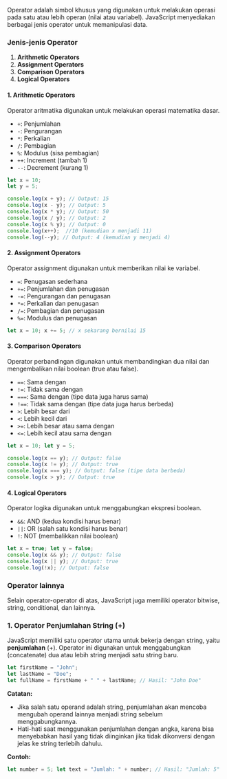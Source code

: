Operator adalah simbol khusus yang digunakan untuk melakukan operasi pada satu atau lebih operan (nilai atau variabel). JavaScript menyediakan berbagai jenis operator untuk memanipulasi data.

### Jenis-jenis Operator

  1. **Arithmetic Operators**
  2. **Assignment Operators**
  3. **Comparison Operators**
  4. **Logical Operators**
  

#### 1. Arithmetic Operators

Operator aritmatika digunakan untuk melakukan operasi matematika dasar.

- `+`: Penjumlahan
- `-`: Pengurangan
- `*`: Perkalian
- `/`: Pembagian
- `%`: Modulus (sisa pembagian)
- `++`: Increment (tambah 1)
- `--`: Decrement (kurang 1)

```js
let x = 10; 
let y = 5; 

console.log(x + y); // Output: 15 
console.log(x - y); // Output: 5 
console.log(x * y); // Output: 50 
console.log(x / y); // Output: 2 
console.log(x % y); // Output: 0 
console.log(x++);  //10 (kemudian x menjadi 11) 
console.log(--y); // Output: 4 (kemudian y menjadi 4)
```

#### 2. Assignment Operators

Operator assignment digunakan untuk memberikan nilai ke variabel.

- `=`: Penugasan sederhana
- `+=`: Penjumlahan dan penugasan
- `-=`: Pengurangan dan penugasan
- `*=`: Perkalian dan penugasan
- `/=`: Pembagian dan penugasan
- `%=`: Modulus dan penugasan

```js
let x = 10; x += 5; // x sekarang bernilai 15
```

#### 3. Comparison Operators

Operator perbandingan digunakan untuk membandingkan dua nilai dan mengembalikan nilai boolean (true atau false).

- `==`: Sama dengan
- `!=`: Tidak sama dengan
- `===`: Sama dengan (tipe data juga harus sama)
- `!==`: Tidak sama dengan (tipe data juga harus berbeda)
- `>`: Lebih besar dari
- `<`: Lebih kecil dari
- `>=`: Lebih besar atau sama dengan
- `<=`: Lebih kecil atau sama dengan

```js
let x = 10; let y = 5; 

console.log(x == y); // Output: false 
console.log(x != y); // Output: true 
console.log(x === y); // Output: false (tipe data berbeda) 
console.log(x > y); // Output: true
```

#### 4. Logical Operators

Operator logika digunakan untuk menggabungkan ekspresi boolean.

- `&&`: AND (kedua kondisi harus benar)
- `||`: OR (salah satu kondisi harus benar)
- `!`: NOT (membalikkan nilai boolean)

```js
let x = true; let y = false; 
console.log(x && y); // Output: false 
console.log(x || y); // Output: true 
console.log(!x); // Output: false
```


### Operator lainnya

Selain operator-operator di atas, JavaScript juga memiliki operator bitwise, string, conditional, dan lainnya.


### 1. Operator Penjumlahan String (+)

JavaScript memiliki satu operator utama untuk bekerja dengan string, yaitu **penjumlahan** (+). Operator ini digunakan untuk menggabungkan (concatenate) dua atau lebih string menjadi satu string baru.

```js
let firstName = "John"; 
let lastName = "Doe"; 
let fullName = firstName + " " + lastName; // Hasil: "John Doe"
```

**Catatan:**

- Jika salah satu operand adalah string, penjumlahan akan mencoba mengubah operand lainnya menjadi string sebelum menggabungkannya.
- Hati-hati saat menggunakan penjumlahan dengan angka, karena bisa menyebabkan hasil yang tidak diinginkan jika tidak dikonversi dengan jelas ke string terlebih dahulu.

**Contoh:**

```js
let number = 5; let text = "Jumlah: " + number; // Hasil: "Jumlah: 5"
```

